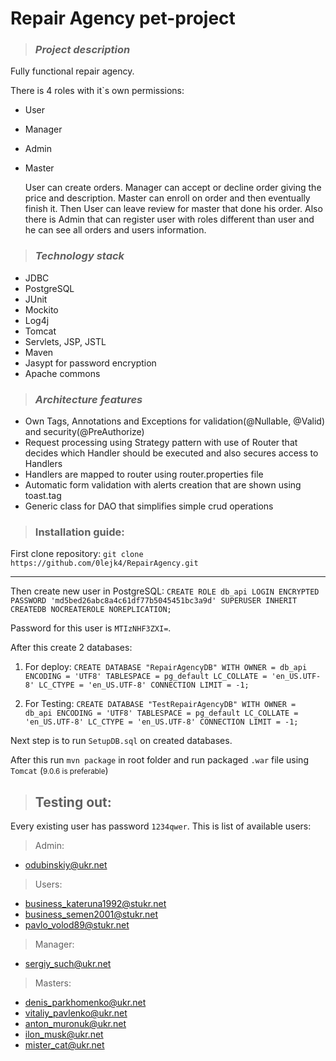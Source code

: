 # Repair Agency pet-project
>### _Project description_
Fully functional repair agency. 

There is 4 roles with it`s own permissions:
* User
* Manager
* Admin
* Master

    User can create orders.
 Manager can accept or decline order giving the price and description. 
 Master can enroll on order and then eventually finish it.
 Then User can leave review for master that done his order. 
 Also there is Admin that can register user with roles different 
 than user and he can see all orders and users information.

>### _Technology stack_
* JDBC
* PostgreSQL
* JUnit
* Mockito
* Log4j
* Tomcat
* Servlets, JSP, JSTL
* Maven
* Jasypt for password encryption
* Apache commons

>### _Architecture features_
* Own Tags, Annotations and Exceptions for validation(@Nullable, @Valid) and security(@PreAuthorize)
* Request processing using Strategy pattern with
 use of Router that decides which Handler should be 
 executed and also secures access to Handlers
* Handlers are mapped to router using router.properties file
* Automatic form validation with alerts creation that are shown using toast.tag
* Generic class for DAO that simplifies simple crud operations


>### Installation guide:
First clone repository:
`git clone https://github.com/0lejk4/RepairAgency.git`
___
Then create new user in PostgreSQL:
`CREATE ROLE db_api LOGIN
   ENCRYPTED PASSWORD 'md5bed26abc8a4c61df77b5045451bc3a9d'
   SUPERUSER INHERIT CREATEDB NOCREATEROLE NOREPLICATION;`
   
Password for this user is `MTIzNHF3ZXI=`.

After this create 2 databases:

1. For deploy:
`CREATE DATABASE "RepairAgencyDB"
     WITH OWNER = db_api
          ENCODING = 'UTF8'
          TABLESPACE = pg_default
          LC_COLLATE = 'en_US.UTF-8'
          LC_CTYPE = 'en_US.UTF-8'
          CONNECTION LIMIT = -1;`
          
2. For Testing:
`CREATE DATABASE "TestRepairAgencyDB"
   WITH OWNER = db_api
        ENCODING = 'UTF8'
        TABLESPACE = pg_default
        LC_COLLATE = 'en_US.UTF-8'
        LC_CTYPE = 'en_US.UTF-8'
        CONNECTION LIMIT = -1;`

Next step is to run `SetupDB.sql` on created databases.

After this run `mvn package` in root folder and run packaged `.war` file using `Tomcat` (<small>9.0.6 is preferable</small>)

>## Testing out:

Every existing user has password `1234qwer`.
This is list of available users:

> Admin:
* odubinskiy@ukr.net
> Users:
* business_kateruna1992@stukr.net
* business_semen2001@stukr.net
* pavlo_volod89@stukr.net
> Manager:
* sergiy_such@ukr.net
> Masters:
* denis_parkhomenko@ukr.net
* vitaliy_pavlenko@ukr.net
* anton_muronuk@ukr.net
* ilon_musk@ukr.net
* mister_cat@ukr.net
